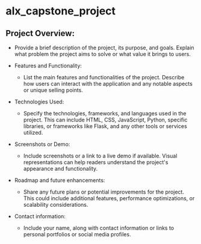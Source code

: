 # alx_capstone_project


## Project Overview:
- Provide a brief description of the project, its purpose, and goals. Explain what problem the project aims to solve or what value it brings to users. 

- Features and Functionality:
  - List the main features and functionalities of the project. Describe how users can interact with the application and any notable aspects or unique selling points.

- Technologies Used:
  - Specify the technologies, frameworks, and languages used in the project. This can include 
HTML, CSS, JavaScript, Python, specific libraries, or frameworks like Flask, and any other tools or services utilized. 

- Screenshots or Demo:
  - Include screenshots or a link to a live demo if available. Visual representations can help readers understand the project's appearance and functionality. 

- Roadmap and future enhancements:
  - Share any future plans or potential improvements for the project. This could include additional features, performance optimizations, or scalability considerations. 

- Contact information:
  - Include your name, along with contact information or links to personal portfolios or social media profiles.
